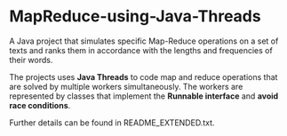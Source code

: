 # MapReduce-using-Java-Threads
A Java project that simulates specific Map-Reduce operations on a set of texts and ranks them in accordance with the lengths and frequencies of their words. 

The projects uses **Java Threads** to code map and reduce operations that are solved by multiple workers simultaneously. The workers are represented by classes that implement the **Runnable interface** and **avoid race conditions**.

Further details can be found in README_EXTENDED.txt.
